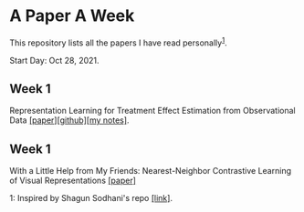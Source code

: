 # A Paper A Week
This repository lists all the papers I have read personally<sup>[1](#myfootnote1)</sup>.

Start Day: Oct 28, 2021.

## Week 1
Representation Learning for Treatment Effect Estimation from Observational Data [[paper]](https://papers.nips.cc/paper/2018/file/a50abba8132a77191791390c3eb19fe7-Paper.pdf)[[github]](https://github.com/Osier-Yi/SITE)[[my notes]](https://docs.google.com/document/d/1wn-yaamS32PMCfMn6wf8Mw_lEshB_5K5ZUqXUnEU1Yo/edit?usp=sharing). 

## Week 1
With a Little Help from My Friends: Nearest-Neighbor Contrastive Learning of Visual Representations [[paper]](https://arxiv.org/pdf/2104.14548.pdf)




<a name="myfootnote1">1</a>: Inspired by Shagun Sodhani's repo [[link]](https://github.com/shagunsodhani/papers-I-read).






